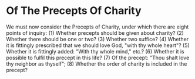 # Of The Precepts Of Charity

We must now consider the Precepts of Charity, under which there are eight points of inquiry:
(1) Whether precepts should be given about charity?
(2) Whether there should be one or two?
(3) Whether two suffice?
(4) Whether it is fittingly prescribed that we should love God, "with thy whole heart"?
(5) Whether it is fittingly added: "With thy whole mind," etc.?
(6) Whether it is possible to fulfil this precept in this life?
(7) Of the precept: "Thou shalt love thy neighbor as thyself";
(8) Whether the order of charity is included in the precept?